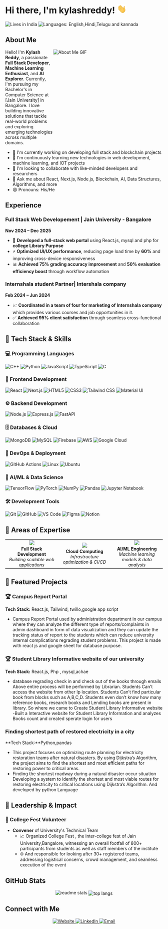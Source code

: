 # Hi there, I'm kylashreddy! <img src="https://raw.githubusercontent.com/moit-bytes/Profile/main/Hi.gif" width="30px">

<p>
  <img src="https://img.shields.io/badge/Lives-India-green" alt="Lives in India" />
  <img src="https://img.shields.io/badge/Languages-English,Hindi,Telugu and kannada-brightgreen" alt="Languages: English,Hindi,Telugu and kannada" />
</p>

## About Me

<img align="right" alt="About Me GIF" src="https://media.giphy.com/media/SWoSkN6DxTszqIKEqv/giphy.gif" width="350" height="300" />

Hello! I'm **Kylash Reddy**, a passionate **Full Stack Developer**, **Machine Learning Enthusiast**, and **AI Explorer**. Currently, I'm pursuing my Bachelor's in Computer Science at [Jain University] in Bangalore. I love building innovative solutions that tackle real-world problems and exploring emerging technologies across multiple domains.


- 🔭 I'm currently working on developing full stack and blockchain projects  
- 🌱 I'm continuously learning new technologies in web development, machine learning, and IOT projects
- 👯 I'm looking to collaborate with like-minded developers and researchers  
- 💬 Ask me about React, Next.js, Node.js, Blockchain, AI, Data Structures, Algorithms, and more  
- 😄 Pronouns: His/He


## Experience

### Full Stack Web Developement | Jain University - Bangalore
**Nov 2024 – Dec 2025**
- 🚀 **Developed a full-stack web portal** using React.js, mysql and php for **college Library Purpose**
- ⚡ **Optimized UI/UX performance**, reducing page load time by **60%** and improving cross-device responsiveness
- 📊 **Achieved 75% grading accuracy improvement** and **50% evaluation efficiency boost** through workflow automation

###  Internshala student Partner| Intershala company
**Feb 2024 – Jun 2024**
- 📈 **Coordinated in a team of four for marketing of Internshala company** which provides various courses
and job opportunities in it.
- ✅ **Achieved 95% client satisfaction** through seamless cross-functional collaboration

## 🚀 Tech Stack & Skills

### 💻 Programming Languages
![C++](https://img.shields.io/badge/C++-00599C?style=for-the-badge&logo=c%2B%2B&logoColor=white)
![Python](https://img.shields.io/badge/Python-3776AB?style=for-the-badge&logo=python&logoColor=white)
![JavaScript](https://img.shields.io/badge/JavaScript-F7DF1E?style=for-the-badge&logo=javascript&logoColor=black)
![TypeScript](https://img.shields.io/badge/TypeScript-007ACC?style=for-the-badge&logo=typescript&logoColor=white)
![C](https://img.shields.io/badge/C-00599C?style=for-the-badge&logo=c&logoColor=white)

### 🎨 Frontend Development
![React](https://img.shields.io/badge/React-20232A?style=for-the-badge&logo=react&logoColor=61DAFB)
![Next.js](https://img.shields.io/badge/Next.js-000000?style=for-the-badge&logo=next.js&logoColor=white)
![HTML5](https://img.shields.io/badge/HTML5-E34F26?style=for-the-badge&logo=html5&logoColor=white)
![CSS3](https://img.shields.io/badge/CSS3-1572B6?style=for-the-badge&logo=css3&logoColor=white)
![Tailwind CSS](https://img.shields.io/badge/Tailwind_CSS-38B2AC?style=for-the-badge&logo=tailwind-css&logoColor=white)
![Material UI](https://img.shields.io/badge/Material--UI-0081CB?style=for-the-badge&logo=material-ui&logoColor=white)

### ⚙️ Backend Development
![Node.js](https://img.shields.io/badge/Node.js-43853D?style=for-the-badge&logo=node.js&logoColor=white)
![Express.js](https://img.shields.io/badge/Express.js-404D59?style=for-the-badge&logo=express&logoColor=white)
![FastAPI](https://img.shields.io/badge/FastAPI-005571?style=for-the-badge&logo=fastapi&logoColor=white)

### 🗄️ Databases & Cloud
![MongoDB](https://img.shields.io/badge/MongoDB-4EA94B?style=for-the-badge&logo=mongodb&logoColor=white)
![MySQL](https://img.shields.io/badge/MySQL-005C84?style=for-the-badge&logo=mysql&logoColor=white)
![Firebase](https://img.shields.io/badge/Firebase-039BE5?style=for-the-badge&logo=Firebase&logoColor=white)
![AWS](https://img.shields.io/badge/Amazon_AWS-232F3E?style=for-the-badge&logo=amazon-aws&logoColor=white)
![Google Cloud](https://img.shields.io/badge/Google_Cloud-4285F4?style=for-the-badge&logo=google-cloud&logoColor=white)

### 🚀 DevOps & Deployment
![GitHub Actions](https://img.shields.io/badge/github%20actions-2671E5.svg?style=for-the-badge&logo=githubactions&logoColor=white)
![Linux](https://img.shields.io/badge/Linux-FCC624?style=for-the-badge&logo=linux&logoColor=black)
![Ubuntu](https://img.shields.io/badge/Ubuntu-E95420?style=for-the-badge&logo=ubuntu&logoColor=white)


### 🤖 AI/ML & Data Science
![TensorFlow](https://img.shields.io/badge/TensorFlow-FF6F00?style=for-the-badge&logo=tensorflow&logoColor=white)
![PyTorch](https://img.shields.io/badge/PyTorch-EE4C2C?style=for-the-badge&logo=pytorch&logoColor=white)
![NumPy](https://img.shields.io/badge/numpy-013243?style=for-the-badge&logo=numpy&logoColor=white)
![Pandas](https://img.shields.io/badge/pandas-150458?style=for-the-badge&logo=pandas&logoColor=white)
![Jupyter Notebook](https://img.shields.io/badge/jupyter-FA0F00.svg?style=for-the-badge&logo=jupyter&logoColor=white)

### 🛠️ Development Tools
![Git](https://img.shields.io/badge/git-F05033.svg?style=for-the-badge&logo=git&logoColor=white)
![GitHub](https://img.shields.io/badge/github-121013.svg?style=for-the-badge&logo=github&logoColor=white)
![VS Code](https://img.shields.io/badge/Visual%20Studio%20Code-0078d7.svg?style=for-the-badge&logo=visual-studio-code&logoColor=white)
![Figma](https://img.shields.io/badge/figma-F24E1E.svg?style=for-the-badge&logo=figma&logoColor=white)
![Notion](https://img.shields.io/badge/Notion-000000?style=for-the-badge&logo=notion&logoColor=white)

## 🎯 Areas of Expertise

<div align="center">

<table>
  <tr>
    <td align="center" width="200">
      <img src="https://skillicons.dev/icons?i=react,nextjs,nodejs" /><br>
      <strong>Full Stack Development</strong><br>
      <em>Building scalable web applications</em>
    </td>
    <td align="center" width="200">
      <img src="https://skillicons.dev/icons?i=aws,gcp,docker" /><br>
      <strong>Cloud Computing</strong><br>
      <em>Infrastructure optimization & CI/CD</em>
    </td>
    <td align="center" width="200">
      <img src="https://skillicons.dev/icons?i=python,tensorflow,pytorch" /><br>
      <strong>AI/ML Engineering</strong><br>
      <em>Machine learning models & data analysis</em>
    </td>
  </tr>
</table>

</div>

## 🚀 Featured Projects

### 🏆 Campus Report Portal
**Tech Stack:** React.js, Tailwind, twillo,google app script  
- Campus Report Portal used by administration department in our campus where they can analyze the
different type of reports/complaints in admin dashboard in form of data visualization and they can
update the tracking status of report to the students which can reduce university internal complications
regrading student problems. This project is made with react js and google sheet for database purpose.

### 🏆 Student Library Informative website of our university
**Tech Stack:** React.js, Php , mysql,achae 
- database regrading check in and check out of the books through emails Above entire process will be
performed by Librarian. Students Can’t access the website from other Ip location. Students Can’t find
particular book from blocks such as A,B,C,D. Students even don’t know how many reference books,
research books and Lending books are present in library. So where we came to Create Student Library
Informative website
-Built a Interactive website for Student Library Information and analyzes Books count and created
sperate login for users

### Finding shortest path of restored electricity in a city
**Tech Stack:**Python,pandas
- This project focuses on optimizing route planning for electricity restoration teams after natural disasters.
By using Dijkstra’s Algorithm, the project aims to find the shortest and most efficient paths for
restoring power to critical areas.
- Finding the shortest roadway during a natural disaster occur situation Developing a system to identify
the shortest and most viable routes for restoring electricity to critical locations using Dijkstra’s
Algorithm. And developed by python Language

## 🌟 Leadership & Impact

### 🎯 College Fest Volunteer
- **Convener** of University's Technical Team
  - 📈 Organized College Fest , the inter-college fest of Jain University,Bangalore, witnessing an overall footfall
of 800+ participants from students as well as staff members of the institute
  - 🌐 And responsible for looking after 30+ registered teams, addressing logistical concerns, crowd management,
and seamless execution of the event



## GitHub Stats

<div align=center>
  <img width=390 src="https://github-readme-stats.vercel.app/api?username=kylashreddy&show_icons=true&theme=react&rank_icon=github&border_radius=10" alt="readme stats" />
  <img width=325 align="center" src="https://github-readme-stats.vercel.app/api/top-langs/?username=kylashreddy&hide=HTML&langs_count=6&layout=compact&theme=react&border_radius=10&size_weight=0.5&count_weight=0.5&exclude_repo=github-readme-stats" alt="top langs" />
</div>

## Connect with Me

<p align="center">
  <!-- Website -->
  <a target="_blank" href="https://kylash.ct.ws/">
    <img src="https://img.shields.io/badge/🌐%20kylash Reddy-lavender?style=for-the-badge" alt="Website" />
  </a>
  <!-- LinkedIn -->
  <a target="_blank" href="https://www.linkedin.com/in/busireddy-kylash-reddy-185709291/">
    <img src="https://img.shields.io/badge/🔗%20LinkedIn-0077B5?style=for-the-badge&logo=linkedin&logoColor=white" alt="LinkedIn" />
  </a>
  <!-- Email -->
  <a target="_blank" href="mailto:busireddykylash17@gmail.com">
    <img src="https://img.shields.io/badge/📧%20Email-D14836?style=for-the-badge&logo=Gmail&logoColor=white" alt="Email" />
  </a>
</p>
